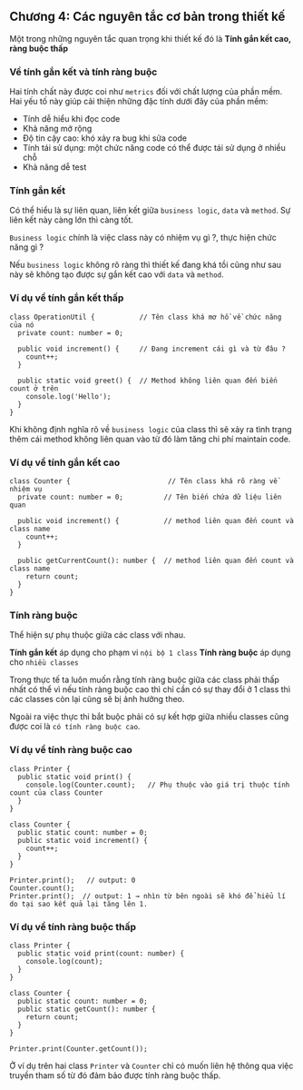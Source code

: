 ## Chương 4: Các nguyên tắc cơ bản trong thiết kế

Một trong những nguyên tắc quan trọng khi thiết kế đó là **Tính gắn kết cao, ràng buộc thấp**

### Về tính gắn kết và tính ràng buộc

Hai tính chất này được coi như `metrics` đối với chất lượng của phần mềm. Hai yếu tố này giúp cải thiện những đặc tính dưới đây của phần mềm:
- Tính dễ hiểu khi đọc code
- Khả năng mở rộng
- Độ tin cậy cao: khó xảy ra bug khi sửa code
- Tính tái sử dụng: một chức năng code có thể được tái sử dụng ở nhiều chỗ
- Khả năng dễ test

### Tính gắn kết

Có thể hiểu là sự liên quan, liên kết giữa `business logic`, `data` và `method`. Sự liên kết này càng lớn thì càng tốt.

`Business logic` chính là việc class này có nhiệm vụ gì ?, thực hiện chức năng gì ?

Nếu `business logic` không rõ ràng thì thiết kế đang khá tồi cũng như sau này sẽ không tạo được sự gắn kết cao với `data` và `method`.

### Ví dụ về tính gắn kết thấp

```TS
class OperationUtil {           // Tên class khá mơ hồ về chức năng của nó
  private count: number = 0;

  public void increment() {     // Đang increment cái gì và từ đâu ?
    count++;
  }

  public static void greet() {  // Method không liên quan đến biến count ở trên
    console.log('Hello');
  }
}
```

Khi không định nghĩa rõ về `business logic` của class thì sẽ xảy ra tình trạng thêm cái method không liên quan vào từ đó làm tăng chi phí maintain code.

### Ví dụ về tính gắn kết cao

```TS
class Counter {                        // Tên class khá rõ ràng về nhiệm vụ
  private count: number = 0;          // Tên biến chứa dữ liệu liên quan

  public void increment() {           // method liên quan đến count và class name
    count++;
  }

  public getCurrentCount(): number {  // method liên quan đến count và class name
    return count;
  }
}
```

### Tính ràng buộc

Thể hiện sự phụ thuộc giữa các class với nhau.

**Tính gắn kết** áp dụng cho phạm vi `nội bộ 1 class`
**Tính ràng buộc** áp dụng cho `nhiều classes`

Trong thực tế ta luôn muốn rằng tính ràng buộc giữa các class phải thấp nhất có thể vì nếu tính ràng buộc cao thì chỉ cần có sự thay đổi ở 1 class thì các classes còn lại cũng sẽ bị ảnh hưởng theo.

Ngoài ra việc thực thi bắt buộc phải có sự kết hợp giữa nhiều classes cũng được coi là `có tính ràng buộc cao`.

### Ví dụ về tính ràng buộc cao

```TS
class Printer {
  public static void print() {
    console.log(Counter.count);   // Phụ thuộc vào giá trị thuộc tính count của class Counter
  }
}

class Counter {
  public static count: number = 0;
  public static void increment() {
    count++;
  }
}

Printer.print();   // output: 0
Counter.count();
Printer.print();  // output: 1 → nhìn từ bên ngoài sẽ khó để hiểu lí do tại sao kết quả lại tăng lên 1.
```

### Ví dụ về tính ràng buộc thấp

```TS
class Printer {
  public static void print(count: number) {
    console.log(count);
  }
}

class Counter {
  public static count: number = 0;
  public static getCount(): number {
    return count;
  }
}

Printer.print(Counter.getCount());
```

Ở ví dụ trên hai class `Printer` và `Counter` chỉ có muốn liên hệ thông qua việc truyền tham số từ đó đảm bảo được tính ràng buộc thấp.